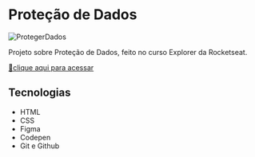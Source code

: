 # Proteção de Dados

![ProtegerDados](https://user-images.githubusercontent.com/113316157/202584037-7eef4cbd-d55d-4e5c-a9af-4c2867f4fd65.png)

Projeto sobre Proteção de Dados, feito no curso Explorer da Rocketseat.

[🔗clique aqui para acessar](https://larissaaleall.github.io/ProtegerDados/)

## Tecnologias 

- HTML
- CSS
- Figma
- Codepen
- Git e Github
